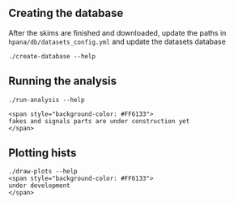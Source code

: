 Creating the database
---------------------

After the skims are finished and downloaded, update the paths in
``hpana/db/datasets_config.yml`` and update the datasets database

    ./create-database --help

Running the analysis
--------------------
    ./run-analysis --help

    <span style="background-color: #FF6133">
    fakes and signals parts are under construction yet
    </span>      
Plotting hists
--------------
    ./draw-plots --help
    <span style="background-color: #FF6133">
    under development
    </span>  